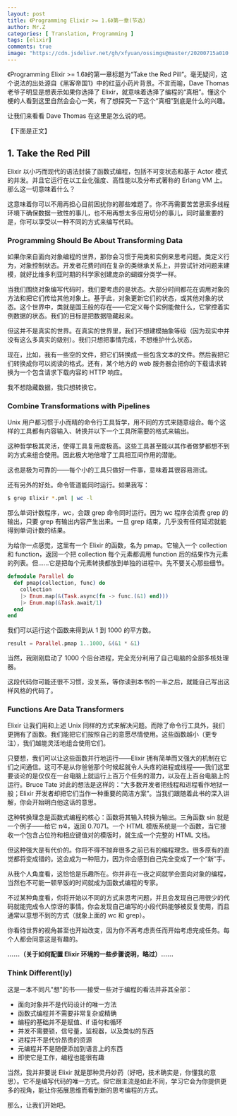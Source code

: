 ```yaml
---
layout: post
title: 《Programming Elixir >= 1.6》第一章(节选)
author: Mr.Z
categories: [ Translation, Programming ]
tags: [elixir]
comments: true
image: "https://cdn.jsdelivr.net/gh/xfyuan/ossimgs@master/20200715a010.jpg"
---
```


《Programming Elixir >= 1.6》的第一章标题为“Take the Red Pill”。毫无疑问，这个说法的出处源自《黑客帝国1》中的红蓝小药片背景。不言而喻，Dave Thomas 老爷子明显是想表示如果你选择了 Elixir，就意味着选择了编程的“真相”。懂这个梗的人看到这里自然会会心一笑，有了想探究一下这个“真相”到底是什么的兴趣。

让我们来看看 Dave Thomas 在这里是怎么说的吧。

【下面是正文】

## 1. Take the Red Pill

Elixir 以小巧而现代的语法封装了函数式编程，包括不可变状态和基于 Actor 模式的并发。并且它运行在以工业化强度、高性能以及分布式著称的 Erlang VM 上。那么这一切意味着什么？

这意味着你可以不用再担心目前困扰你的那些难题了。你不再需要苦苦思索多线程环境下确保数据一致性的事儿，也不用再想太多应用切分的事儿，同时最重要的是，你可以享受以一种不同的方式来编写代码。

### Programming Should Be About Transforming Data

如果你来自面向对象编程的世界，那你会习惯于用类和实例来思考问题。类定义行为，对象控制状态。开发者花费时间在复杂的类继承关系上，并尝试针对问题来建模，就好比维多利亚时期的科学家创建庞杂的蝴蝶分类学一样。

当我们围绕对象编写代码时，我们要考虑的是状态。大部分时间都花在调用对象的方法和把它们传给其他对象上。基于此，对象更新它们的状态，或其他对象的状态。这个世界中，类就是国王般的存在——它定义每个实例能做什么，它掌控着实例数据的状态。我们的目标是把数据隐藏起来。

但这并不是真实的世界。在真实的世界里，我们不想建模抽象等级（因为现实中并没有这么多真实的级别）。我们只想把事情完成，不想维护什么状态。

现在，比如，我有一些空的文件，把它们转换成一些包含文本的文件。然后我把它们转换成你可以阅读的格式。还有，某个地方的 web 服务器会把你的下载请求转换为一个包含请求下载内容的 HTTP 响应。

我不想隐藏数据，我只想转换它。

### Combine Transformations with Pipelines

Unix 用户都习惯于小而精的命令行工具哲学，用不同的方式来随意组合。每个这样的工具都有内容输入、转换并以下一个工具所需要的格式来输出。

这种哲学极其灵活，使得工具复用度极高。这些工具甚至能以其作者做梦都想不到的方式来组合使用。因此极大地倍增了工具相互间作用的潜能。

这也是极为可靠的——每个小的工具只做好一件事，意味着其很容易测试。

还有另外的好处。命令管道能同时运行。如果我写：

```bash
$ grep Elixir *.pml | wc -l
```

那么单词计数程序，wc，会跟 grep 命令同时运行。因为 wc 程序会消费 grep 的输出，只要 grep 有输出内容产生出来。一旦 grep 结束，几乎没有任何延迟就能得到单词计数的结果。

为给你一点感觉，这里有一个 Elixir 的函数，名为 pmap。它输入一个 collection 和 function，返回一个把 collection 每个元素都调用 function 后的结果作为元素的列表。但……它是把每个元素转换都放到单独的进程中。先不要关心那些细节。

```elixir
defmodule Parallel do
  def pmap(collection, func) do
    collection
    |> Enum.map(&(Task.async(fn -> func.(&1) end)))
    |> Enum.map(&Task.await/1)
  end
end
```

我们可以运行这个函数来得到从 1 到 1000 的平方数。

```elixir
result = Parallel.pmap 1..1000, &(&1 * &1)
```

当然，我刚刚启动了 1000 个后台进程，完全充分利用了自己电脑的全部多核处理器。

这段代码你可能还很不习惯，没关系，等你读到本书的一半之后，就能自己写出这样风格的代码了。

### Functions Are Data Transformers

Elixir 让我们用和上述 Unix 同样的方式来解决问题。而除了命令行工具外，我们更拥有了函数。我们能把它们按照自己的意愿尽情使用。这些函数越小（更专注），我们越能灵活地组合使用它们。

只要想，我们可以让这些函数并行地运行——Elixir 拥有简单而又强大的机制在它们之间通信。这可不是从你爸爸那个时候起就令人头疼的进程或线程——我们这里要谈论的是仅仅在一台电脑上就运行上百万个任务的潜力，以及在上百台电脑上的运行。Bruce Tate 对此的想法是这样的：“大多数开发者把线程和进程看作地狱一般；Elixir 开发者却把它们当作一种重要的简洁方案”。当我们跟随着此书的深入讲解，你会开始明白他这话的意思。

这种转换理念是函数式编程的核心：函数将其输入转换为输出。三角函数 sin 就是一个例子——给它 π⁄4，返回 0.7071。一个 HTML 模版系统是一个函数，当它接收一个包含占位符和相应键值对的模版时，就生成一个完整的 HTML 文档。

但这种强大是有代价的。你将不得不抛弃很多之前已有的编程理念。很多原有的直觉都将变成错的。这会成为一种阻力，因为你会感到自己完全变成了一个“新”手。

从我个人角度看，这恰恰是乐趣所在。你并非在一夜之间就学会面向对象的编程，当然也不可能一顿早饭的时间就成为函数式编程的专家。

不过某种角度看，你将开始以不同的方式来思考问题，并且会发现自己用很少的代码就能完成令人惊讶的事情。你会发现自己编写的小段代码能够被反复使用，而且通常以意想不到的方式（就象上面的 wc 和 grep）。

你看待世界的视角甚至也开始改变，因为你不再考虑责任而开始考虑完成任务。每个人都会同意这是有趣的。



**……（关于如何配置 Elixir 环境的一些步骤说明，略过）……**



### Think Different(ly)

这是一本不同凡"想"的书——接受一些对于编程的看法并非其全部：

- 面向对象并不是代码设计的唯一方法
- 函数式编程并不需要非常复杂或精确
- 编程的基础并不是赋值、if 语句和循环
- 并发不需要锁，信号量，监视器，以及类似的东西
- 进程并不是代价昂贵的资源
- 元编程并不是随便添加到语言上的东西
- 即使它是工作，编程也能很有趣

当然，我并非要说 Elixir 就是那种灵丹妙药（好吧，技术确实是，你懂我的意思）。它不是编写代码的唯一方式。但它跟主流是如此不同，学习它会为你提供更多的视角，能让你拓展思维而看到新的思考编程的方式。

那么，让我们开始吧。
